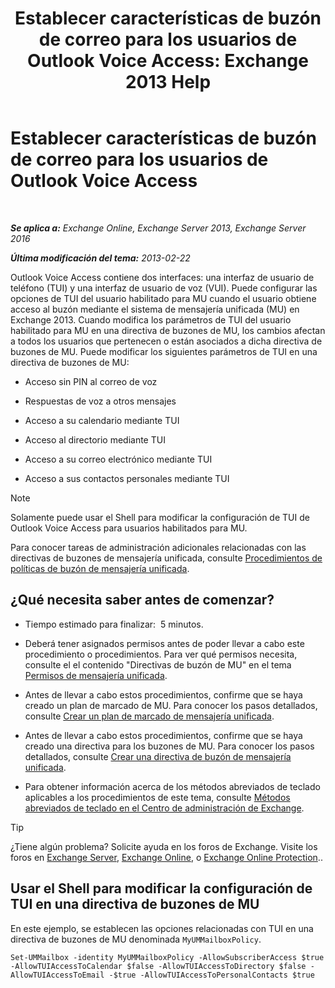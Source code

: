 ﻿---
title: 'Establecer características de buzón de correo para los usuarios de Outlook Voice Access: Exchange 2013 Help'
TOCTitle: Establecer características de buzón de correo para los usuarios de Outlook Voice Access
ms:assetid: 10960bf0-65cf-4d0b-bae5-d203c53662db
ms:mtpsurl: https://technet.microsoft.com/es-es/library/Aa996307(v=EXCHG.150)
ms:contentKeyID: 50556740
ms.date: 05/22/2018
mtps_version: v=EXCHG.150
ms.translationtype: MT
---

# Establecer características de buzón de correo para los usuarios de Outlook Voice Access

 

_**Se aplica a:** Exchange Online, Exchange Server 2013, Exchange Server 2016_

_**Última modificación del tema:** 2013-02-22_

Outlook Voice Access contiene dos interfaces: una interfaz de usuario de teléfono (TUI) y una interfaz de usuario de voz (VUI). Puede configurar las opciones de TUI del usuario habilitado para MU cuando el usuario obtiene acceso al buzón mediante el sistema de mensajería unificada (MU) en Exchange 2013. Cuando modifica los parámetros de TUI del usuario habilitado para MU en una directiva de buzones de MU, los cambios afectan a todos los usuarios que pertenecen o están asociados a dicha directiva de buzones de MU. Puede modificar los siguientes parámetros de TUI en una directiva de buzones de MU:

  - Acceso sin PIN al correo de voz

  - Respuestas de voz a otros mensajes

  - Acceso a su calendario mediante TUI

  - Acceso al directorio mediante TUI

  - Acceso a su correo electrónico mediante TUI

  - Acceso a sus contactos personales mediante TUI


> [!NOTE]
> Solamente puede usar el Shell para modificar la configuración de TUI de Outlook&nbsp;Voice Access para usuarios habilitados para MU.



Para conocer tareas de administración adicionales relacionadas con las directivas de buzones de mensajería unificada, consulte [Procedimientos de políticas de buzón de mensajería unificada](um-mailbox-policy-procedures-exchange-2013-help.md).

## ¿Qué necesita saber antes de comenzar?

  - Tiempo estimado para finalizar:  5 minutos.

  - Deberá tener asignados permisos antes de poder llevar a cabo este procedimiento o procedimientos. Para ver qué permisos necesita, consulte el el contenido "Directivas de buzón de MU" en el tema [Permisos de mensajería unificada](unified-messaging-permissions-exchange-2013-help.md).

  - Antes de llevar a cabo estos procedimientos, confirme que se haya creado un plan de marcado de MU. Para conocer los pasos detallados, consulte [Crear un plan de marcado de mensajería unificada](create-a-um-dial-plan-exchange-2013-help.md).

  - Antes de llevar a cabo estos procedimientos, confirme que se haya creado una directiva para los buzones de MU. Para conocer los pasos detallados, consulte [Crear una directiva de buzón de mensajería unificada](create-a-um-mailbox-policy-exchange-2013-help.md).

  - Para obtener información acerca de los métodos abreviados de teclado aplicables a los procedimientos de este tema, consulte [Métodos abreviados de teclado en el Centro de administración de Exchange](keyboard-shortcuts-in-the-exchange-admin-center-exchange-online-protection-help.md).


> [!TIP]
> ¿Tiene algún problema? Solicite ayuda en los foros de Exchange. Visite los foros en <A href="https://go.microsoft.com/fwlink/p/?linkid=60612">Exchange Server</A>, <A href="https://go.microsoft.com/fwlink/p/?linkid=267542">Exchange Online</A>, o <A href="https://go.microsoft.com/fwlink/p/?linkid=285351">Exchange Online Protection</A>..



## Usar el Shell para modificar la configuración de TUI en una directiva de buzones de MU

En este ejemplo, se establecen las opciones relacionadas con TUI en una directiva de buzones de MU denominada `MyUMMailboxPolicy`.

    Set-UMMailbox -identity MyUMMailboxPolicy -AllowSubscriberAccess $true -AllowTUIAccessToCalendar $false -AllowTUIAccessToDirectory $false -AllowTUIAccessToEmail -$true -AllowTUIAccessToPersonalContacts $true

